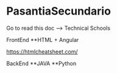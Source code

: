 # PasantiaSecundario
Go to read this doc --> Technical Schools

FrontEnd **HTML + Angular

https://htmlcheatsheet.com/

BackEnd **JAVA **Python
